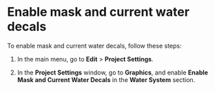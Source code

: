 # Enable mask and current water decals

To enable mask and current water decals, follow these steps:

1. In the main menu, go to **Edit** > **Project Settings**.

1. In the **Project Settings** window, go to **Graphics**, and enable **Enable Mask and Current Water Decals** in the **Water System** section.
